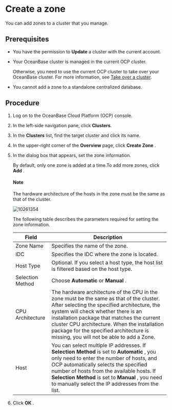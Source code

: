 # Create a zone

You can add zones to a cluster that you manage.

## Prerequisites

* You have the permission to **Update** a cluster with the current account.

* Your OceanBase cluster is managed in the current OCP cluster.

   Otherwise, you need to use the current OCP cluster to take over your OceanBase cluster. For more information, see [Take over a cluster](../300.manage-a-cluster/400.take-over-a-cluster.md).

* You cannot add a zone to a standalone centralized database.

## Procedure

1. Log on to the OceanBase Cloud Platform (OCP) console.

2. In the left-side navigation pane, click **Clusters**.

3. In the **Clusters** list, find the target cluster and click its name.

4. In the upper-right corner of the **Overview** page, click **Create Zone** .

5. In the dialog box that appears, set the zone information.

   By default, only one zone is added at a time.To add more zones, click **Add** .

    <main id="notice" type='explain'>
    <h4>Note</h4>
    <p>The hardware architecture of the hosts in the zone must be the same as that of the cluster.</p>
    </main>

   ![10261354](https://help-static-aliyun-doc.aliyuncs.com/assets/img/en-US/5225306461/p343347.png)

   The following table describes the parameters required for setting the zone information.

   |    **Field**     |                                                                                                                                                                    **Description**                                                                                                                                                                    |
   |------------------|-------------------------------------------------------------------------------------------------------------------------------------------------------------------------------------------------------------------------------------------------------------------------------------------------------------------------------------------------------|
   | Zone Name        | Specifies the name of the zone.       |
   | IDC              | Specifies the IDC where the zone is located.     |
   | Host Type        | Optional.  If you select a host type, the host list is filtered based on the host type.         |
   | Selection Method | Choose **Automatic** or **Manual** .      |
   | CPU Architecture | The hardware architecture of the CPU in the zone must be the same as that of the cluster. After selecting the specified architecture, the system will check whether there is an installation package that matches the current cluster CPU architecture. When the installation package for the specified architecture is missing, you will not be able to add a Zone.  |
   | Host             | You can select multiple IP addresses.  If **Selection Method** is set to **Automatic** , you only need to enter the number of hosts, and OCP automatically selects the specified number of hosts from the available hosts. If **Selection Method** is set to **Manual** , you need to manually select the IP addresses from the list. |

6. Click **OK** .
